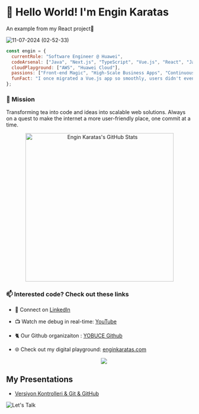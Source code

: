 
# 👋 Hello World! I'm Engin Karatas 

<p style="padding-top:-10px">An example from my React project💫</p>

![11-07-2024 (02-52-33)](https://github.com/user-attachments/assets/3e42b5c9-7a7f-449f-b24f-4d807b9b9cd3) 

```javascript    
const engin = {   
  currentRole: "Software Engineer @ Huawei",
  codeArsenal: ["Java", "Next.js", "TypeScript", "Vue.js", "React", "JavaScript"],
  cloudPlayground: ["AWS", "Huawei Cloud"],
  passions: ["Front-end Magic", "High-Scale Business Apps", "Continuous Learning"],
  funFact: "I once migrated a Vue.js app so smoothly, users didn't even notice! 🥷"
};
```
### 🚀 Mission
Transforming tea into code and ideas into scalable web solutions. Always on a quest to make the internet a more user-friendly place, one commit at a time.

  <p align="center">
  <img width="400px" alt="Engin Karatas's GitHub Stats" src="https://awesome-github-stats.azurewebsites.net/user-stats/enginkaratas?theme=tokyonight" />  
 
### 📫 Interested code? Check out these links
- 💼 Connect on [LinkedIn](https://www.linkedin.com/in/enginkaratas/)
- 📺 Watch me debug in real-time: [YouTube](https://www.youtube.com/@engin_karatas)
- 🐈 Our Github organizaiton : [YOBUCE Github](https://github.com/YOBU-Computer-Engineering)
- 🌐 Check out my digital playground: [enginkaratas.com](https://enginkaratas.com)

  <p align="center">
  <img src="https://api.visitorbadge.io/api/combined?path=enginkaratas&labelColor=%23ba68c8&countColor=%232ccce4&style=flat-square&labelStyle=upper" />
  </p>
  
##  My Presentations  
* [Versiyon Kontrolleri & Git & GitHub](https://www.youtube.com/watch?v=uEXB_QlcqVw)<br>

![Let's Talk](https://github.com/user-attachments/assets/9224e48b-c718-461d-801f-f2d21f0fbf14)
